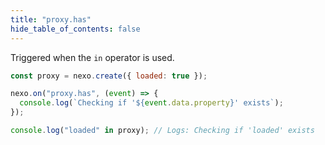 ```yaml
---
title: "proxy.has"
hide_table_of_contents: false
---
```


Triggered when the `in` operator is used.

```javascript
const proxy = nexo.create({ loaded: true });

nexo.on("proxy.has", (event) => {
  console.log(`Checking if '${event.data.property}' exists`);
});

console.log("loaded" in proxy); // Logs: Checking if 'loaded' exists
```
